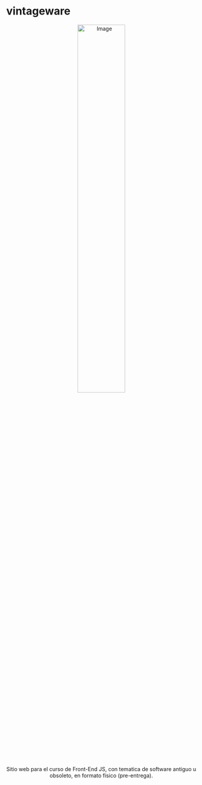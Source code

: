 # vintageware

<div style="text-align: center;">
    <img src="https://github.com/user-attachments/assets/67c97cb8-0649-4189-b28f-ffeff950be04" alt="Image" style="width: 50%;" />
    <p>Sitio web para el curso de Front-End JS, con tematica de software antiguo u obsoleto, en formato físico (pre-entrega).</p>
</div>
